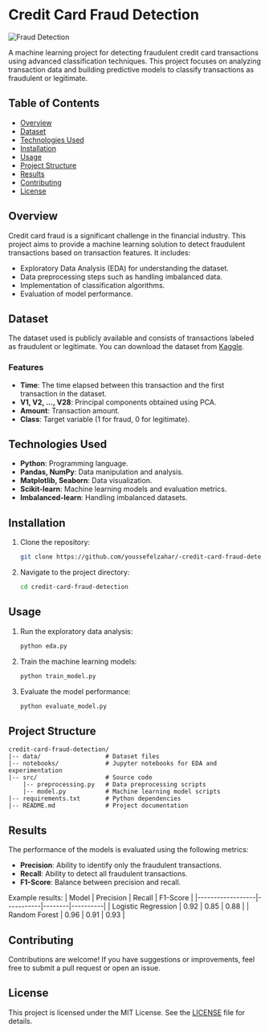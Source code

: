 # Credit Card Fraud Detection

![Fraud Detection](https://via.placeholder.com/800x300)

A machine learning project for detecting fraudulent credit card transactions using advanced classification techniques. This project focuses on analyzing transaction data and building predictive models to classify transactions as fraudulent or legitimate.

## Table of Contents

- [Overview](#overview)
- [Dataset](#dataset)
- [Technologies Used](#technologies-used)
- [Installation](#installation)
- [Usage](#usage)
- [Project Structure](#project-structure)
- [Results](#results)
- [Contributing](#contributing)
- [License](#license)

## Overview

Credit card fraud is a significant challenge in the financial industry. This project aims to provide a machine learning solution to detect fraudulent transactions based on transaction features. It includes:

- Exploratory Data Analysis (EDA) for understanding the dataset.
- Data preprocessing steps such as handling imbalanced data.
- Implementation of classification algorithms.
- Evaluation of model performance.

## Dataset

The dataset used is publicly available and consists of transactions labeled as fraudulent or legitimate. You can download the dataset from [Kaggle](https://www.kaggle.com/mlg-ulb/creditcardfraud).

### Features
- **Time**: The time elapsed between this transaction and the first transaction in the dataset.
- **V1, V2, ..., V28**: Principal components obtained using PCA.
- **Amount**: Transaction amount.
- **Class**: Target variable (1 for fraud, 0 for legitimate).

## Technologies Used

- **Python**: Programming language.
- **Pandas, NumPy**: Data manipulation and analysis.
- **Matplotlib, Seaborn**: Data visualization.
- **Scikit-learn**: Machine learning models and evaluation metrics.
- **Imbalanced-learn**: Handling imbalanced datasets.

## Installation

1. Clone the repository:
   ```bash
   git clone https://github.com/youssefelzahar/-credit-card-fraud-detection.git
   ```
2. Navigate to the project directory:
   ```bash
   cd credit-card-fraud-detection
   ```


## Usage

1. Run the exploratory data analysis:
   ```bash
   python eda.py
   ```
2. Train the machine learning models:
   ```bash
   python train_model.py
   ```
3. Evaluate the model performance:
   ```bash
   python evaluate_model.py
   ```

## Project Structure

```plaintext
credit-card-fraud-detection/
|-- data/                  # Dataset files
|-- notebooks/             # Jupyter notebooks for EDA and experimentation
|-- src/                   # Source code
    |-- preprocessing.py   # Data preprocessing scripts
    |-- model.py           # Machine learning model scripts
|-- requirements.txt       # Python dependencies
|-- README.md              # Project documentation
```

## Results

The performance of the models is evaluated using the following metrics:
- **Precision**: Ability to identify only the fraudulent transactions.
- **Recall**: Ability to detect all fraudulent transactions.
- **F1-Score**: Balance between precision and recall.

Example results:
| Model            | Precision | Recall | F1-Score |
|------------------|-----------|--------|----------|
| Logistic Regression | 0.92      | 0.85   | 0.88     |
| Random Forest       | 0.96      | 0.91   | 0.93     |

## Contributing

Contributions are welcome! If you have suggestions or improvements, feel free to submit a pull request or open an issue.

## License

This project is licensed under the MIT License. See the [LICENSE](LICENSE) file for details.

